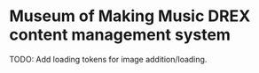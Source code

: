 # Museum of Making Music DREX content management system

TODO: Add loading tokens for image addition/loading.